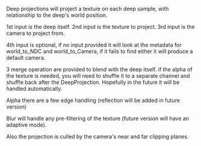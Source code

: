 Deep projections will project a texture on each deep sample, with relationship to the deep's world position.

1st input is the deep itself.
2nd input is the texture to project.
3rd input is the camera to project from.

4th input is optional, if no input provided it will look at the metadata for world_to_NDC and world_to_Camera,
if it fails to find either it will produce a default camera.

3 merge operation are provided to blend with the deep itself.
if the alpha of the texture is needed, you will need to shuffle it to a separate channel and shuffle back after the DeepProjection.
Hopefully in the future it will be handled automatically.

Alpha there are a few edge handling (reflection will be added in future version)

Blur will handle any pre-filtering of the texture (future version will have an adaptive mode).

Also the projection is culled by the camera's near and far clipping planes.
